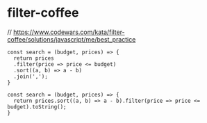# filter-coffee
// https://www.codewars.com/kata/filter-coffee/solutions/javascript/me/best_practice


```
const search = (budget, prices) => {
  return prices
  .filter(price => price <= budget)
  .sort((a, b) => a - b)
  .join(',');
}
```

```
const search = (budget, prices) => {
  return prices.sort((a, b) => a - b).filter(price => price <= budget).toString();
}
```
